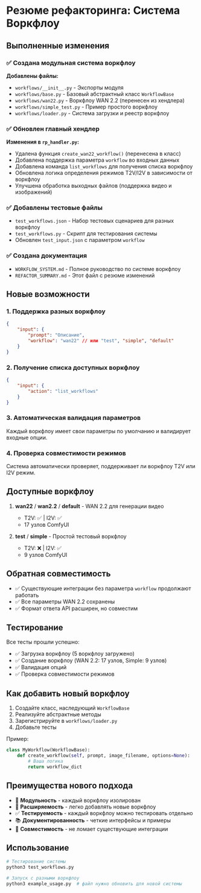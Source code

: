 # Резюме рефакторинга: Система Воркфлоу

## Выполненные изменения

### ✅ Создана модульная система воркфлоу

**Добавлены файлы:**

-   `workflows/__init__.py` - Экспорты модуля
-   `workflows/base.py` - Базовый абстрактный класс `WorkflowBase`
-   `workflows/wan22.py` - Воркфлоу WAN 2.2 (перенесен из хендлера)
-   `workflows/simple_test.py` - Пример простого воркфлоу
-   `workflows/loader.py` - Система загрузки и реестр воркфлоу

### ✅ Обновлен главный хендлер

**Изменения в `rp_handler.py`:**

-   Удалена функция `create_wan22_workflow()` (перенесена в класс)
-   Добавлена поддержка параметра `workflow` во входных данных
-   Добавлена команда `list_workflows` для получения списка воркфлоу
-   Обновлена логика определения режимов T2V/I2V в зависимости от воркфлоу
-   Улучшена обработка выходных файлов (поддержка видео и изображений)

### ✅ Добавлены тестовые файлы

-   `test_workflows.json` - Набор тестовых сценариев для разных воркфлоу
-   `test_workflows.py` - Скрипт для тестирования системы
-   Обновлен `test_input.json` с параметром `workflow`

### ✅ Создана документация

-   `WORKFLOW_SYSTEM.md` - Полное руководство по системе воркфлоу
-   `REFACTOR_SUMMARY.md` - Этот файл с резюме изменений

## Новые возможности

### 1. Поддержка разных воркфлоу

```json
{
    "input": {
        "prompt": "Описание",
        "workflow": "wan22" // или "test", "simple", "default"
    }
}
```

### 2. Получение списка доступных воркфлоу

```json
{
    "input": {
        "action": "list_workflows"
    }
}
```

### 3. Автоматическая валидация параметров

Каждый воркфлоу имеет свои параметры по умолчанию и валидирует входные опции.

### 4. Проверка совместимости режимов

Система автоматически проверяет, поддерживает ли воркфлоу T2V или I2V режим.

## Доступные воркфлоу

1. **wan22** / **wan2.2** / **default** - WAN 2.2 для генерации видео

    - T2V: ✅ | I2V: ✅
    - 17 узлов ComfyUI

2. **test** / **simple** - Простой тестовый воркфлоу
    - T2V: ❌ | I2V: ✅
    - 9 узлов ComfyUI

## Обратная совместимость

-   ✅ Существующие интеграции без параметра `workflow` продолжают работать
-   ✅ Все параметры WAN 2.2 сохранены
-   ✅ Формат ответа API расширен, но совместим

## Тестирование

Все тесты прошли успешно:

-   ✅ Загрузка воркфлоу (5 воркфлоу загружено)
-   ✅ Создание воркфлоу (WAN 2.2: 17 узлов, Simple: 9 узлов)
-   ✅ Валидация опций
-   ✅ Проверка совместимости режимов

## Как добавить новый воркфлоу

1. Создайте класс, наследующий `WorkflowBase`
2. Реализуйте абстрактные методы
3. Зарегистрируйте в `workflows/loader.py`
4. Добавьте тесты

Пример:

```python
class MyWorkflow(WorkflowBase):
    def create_workflow(self, prompt, image_filename, options=None):
        # Ваша логика
        return workflow_dict
```

## Преимущества нового подхода

-   🎯 **Модульность** - каждый воркфлоу изолирован
-   🔧 **Расширяемость** - легко добавлять новые воркфлоу
-   ✅ **Тестируемость** - каждый воркфлоу можно тестировать отдельно
-   📚 **Документированность** - четкие интерфейсы и примеры
-   🔄 **Совместимость** - не ломает существующие интеграции

## Использование

```bash
# Тестирование системы
python3 test_workflows.py

# Запуск с разными воркфлоу
python3 example_usage.py  # файл нужно обновить для новой системы
```
